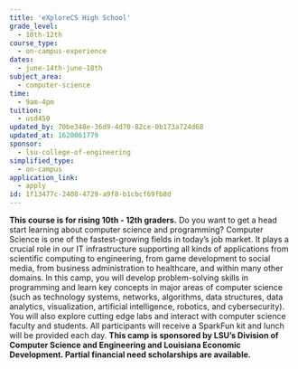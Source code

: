 ```yaml
---
title: 'eXploreCS High School'
grade_level:
  - 10th-12th
course_type:
  - on-campus-experience
dates:
  - june-14th-june-18th
subject_area:
  - computer-science
time:
  - 9am-4pm
tuition:
  - usd450
updated_by: 70be348e-36d9-4d70-82ce-0b173a724d68
updated_at: 1620061779
sponsor:
  - lsu-college-of-engineering
simplified_type:
  - on-campus
application_link:
  - apply
id: 1f13477c-2408-4729-a9f8-b1cbcf69fb8d
---
```

<b>This course is for rising 10th - 12th graders.</b> Do you want to get a head start learning about computer science and programming? Computer Science is one of the fastest-growing fields in today’s job market. It plays a crucial role in our IT infrastructure supporting all kinds of applications from scientific computing to engineering, from game development to social media, from business administration to healthcare, and within many other domains. In this camp, you will develop problem-solving skills in programming and learn key concepts in major areas of computer science (such as technology systems, networks, algorithms, data structures, data analytics, visualization, artificial intelligence, robotics, and cybersecurity). You will also explore cutting edge labs and interact with computer science faculty and students. All participants will receive a SparkFun kit and lunch will be provided each day. <b>This camp is sponsored by LSU’s Division of Computer Science and Engineering and Louisiana Economic Development. Partial financial need scholarships are available.</b>